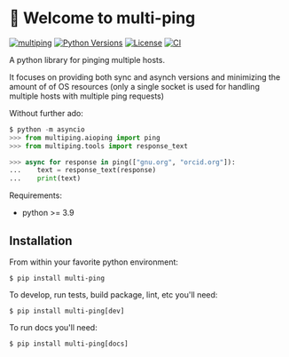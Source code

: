 
# 🔔 Welcome to multi-ping


[![multiping][pypi-version]](https://pypi.python.org/pypi/multi-ping)
[![Python Versions][pypi-python-versions]](https://pypi.python.org/pypi/multi-ping)
[![License][license]]()
[![CI][CI]](https://github.com/tiagocoutinho/multi-ping/actions/workflows/ci.yml)

A python library for pinging multiple hosts.

It focuses on providing both sync and asynch versions and minimizing the amount of
of OS resources (only a single socket is used for handling multiple hosts with
multiple ping requests)

Without further ado:

```python
$ python -m asyncio
>>> from multiping.aioping import ping
>>> from multiping.tools import response_text

>>> async for response in ping(["gnu.org", "orcid.org"]):
...    text = response_text(response)
...    print(text)
```

Requirements:

* python >= 3.9

## Installation

From within your favorite python environment:

```
$ pip install multi-ping
```

To develop, run tests, build package, lint, etc you'll need:

```console
$ pip install multi-ping[dev]
```

To run docs you'll need:

```console
$ pip install multi-ping[docs]
```

[pypi-python-versions]: https://img.shields.io/pypi/pyversions/multi-ping.svg
[pypi-version]: https://img.shields.io/pypi/v/multi-ping.svg
[pypi-status]: https://img.shields.io/pypi/status/multi-ping.svg
[license]: https://img.shields.io/pypi/l/multi-ping.svg
[CI]: https://github.com/tiagocoutinho/multi-ping/actions/workflows/ci.yml/badge.svg
